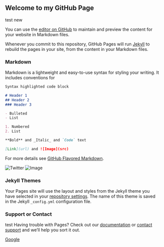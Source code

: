 ## Welcome to my GitHub Page

test new 

You can use the [editor on GitHub](https://github.com/lucaslanzalone/lucaslanzalone.github.io/edit/master/index.md) to maintain and preview the content for your website in Markdown files.

Whenever you commit to this repository, GitHub Pages will run [Jekyll](https://jekyllrb.com/) to rebuild the pages in your site, from the content in your Markdown files.

### Markdown

Markdown is a lightweight and easy-to-use syntax for styling your writing. It includes conventions for

```markdown
Syntax highlighted code block

# Header 1
## Header 2
### Header 3

- Bulleted
- List

1. Numbered
2. List

**Bold** and _Italic_ and `Code` text

[Link](url) and ![Image](src)
```

For more details see [GitHub Flavored Markdown](https://guides.github.com/features/mastering-markdown/).

![Twitter](http://i.imgur.com/9I6NRUm.png)
![Image](http://i.imgur.com/9I6NRUm.png)

### Jekyll Themes

Your Pages site will use the layout and styles from the Jekyll theme you have selected in your [repository settings](https://github.com/lucaslanzalone/lucaslanzalone.github.io/settings). The name of this theme is saved in the Jekyll `_config.yml` configuration file.

### Support or Contact
test
Having trouble with Pages? Check out our [documentation](https://help.github.com/categories/github-pages-basics/) or [contact support](https://github.com/contact) and we’ll help you sort it out.

[Google](https://www.google.com.ar/)
